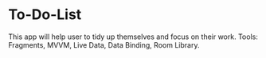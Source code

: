 # To-Do-List
This app will help user to tidy up themselves and focus on their work.
Tools: Fragments, MVVM, Live Data, Data Binding, Room Library.
